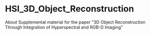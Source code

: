 # HSI_3D_Object_Reconstruction
About Supplemental material for the paper "3D Object Reconstruction Through Integration of Hyperspectral and RGB-D Imaging"
